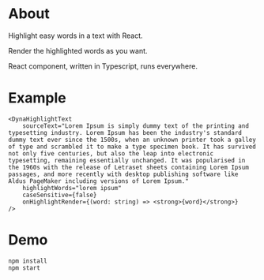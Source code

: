 # About

Highlight easy words in a text with React.

Render the highlighted words as you want.

React component, written in Typescript, runs everywhere.

# Example

```
<DynaHighlightText
    sourceText="Lorem Ipsum is simply dummy text of the printing and typesetting industry. Lorem Ipsum has been the industry's standard dummy text ever since the 1500s, when an unknown printer took a galley of type and scrambled it to make a type specimen book. It has survived not only five centuries, but also the leap into electronic typesetting, remaining essentially unchanged. It was popularised in the 1960s with the release of Letraset sheets containing Lorem Ipsum passages, and more recently with desktop publishing software like Aldus PageMaker including versions of Lorem Ipsum."
    highlightWords="lorem ipsum"
    caseSensitive={false}
    onHighlightRender={(word: string) => <strong>{word}</strong>}
/>
```

# Demo

```
npm install
npm start
```